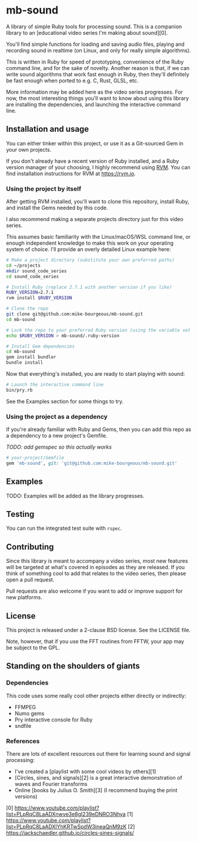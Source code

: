 # mb-sound

A library of simple Ruby tools for processing sound.  This is a companion
library to an [educational video series I'm making about sound][0].

You'll find simple functions for loading and saving audio files, playing and
recording sound in realtime (on Linux, and only for really simple algorithms).

This is written in Ruby for speed of prototyping, convenience of the Ruby
command line, and for the sake of novelty.  Another reason is that, if we can
write sound algorithms that work fast enough in Ruby, then they'll definitely
be fast enough when ported to e.g. C, Rust, GLSL, etc.

More information may be added here as the video series progresses.  For now,
the most interesting things you'll want to know about using this library are
installing the dependencies, and launching the interactive command line.

## Installation and usage

You can either tinker within this project, or use it as a Git-sourced Gem in
your own projects.

If you don't already have a recent version of Ruby installed, and a Ruby version
manager of your choosing, I highly recommend using [RVM](https://rvm.io).  You
can find installation instructions for RVM at https://rvm.io.

### Using the project by itself

After getting RVM installed, you'll want to clone this repository, install
Ruby, and install the Gems needed by this code.

I also recommend making a separate projects directory just for this video
series.

This assumes basic familiarity with the Linux/macOS/WSL command line, or enough
independent knowledge to make this work on your operating system of choice.
I'll provide an overly detailed Linux example here:

```bash
# Make a project directory (substitute your own preferred paths)
cd ~/projects
mkdir sound_code_series
cd sound_code_series

# Install Ruby (replace 2.7.1 with another version if you like)
RUBY_VERSION=2.7.1
rvm install $RUBY_VERSION

# Clone the repo
git clone git@github.com:mike-bourgeous/mb-sound.git
cd mb-sound

# Lock the repo to your preferred Ruby version (using the variable set above)
echo $RUBY_VERSION > mb-sound/.ruby-version

# Install Gem dependencies
cd mb-sound
gem install bundler
bundle install
```

Now that everything's installed, you are ready to start playing with sound:

```bash
# Launch the interactive command line
bin/pry.rb
```

See the Examples section for some things to try.


### Using the project as a dependency

If you're already familiar with Ruby and Gems, then you can add this repo as a
dependency to a new project's Gemfile.

*TODO: add gemspec so this actually works*

```ruby
# your-project/Gemfile
gem 'mb-sound', git: 'git@github.com:mike-bourgeous/mb-sound.git'
```

## Examples

TODO: Examples will be added as the library progresses.

## Testing

You can run the integrated test suite with `rspec`.

## Contributing

Since this library is meant to accompany a video series, most new features will
be targeted at what's covered in episodes as they are released.  If you think of
something cool to add that relates to the video series, then please open a pull
request.

Pull requests are also welcome if you want to add or improve support for new
platforms.

## License

This project is released under a 2-clause BSD license.  See the LICENSE file.

Note, however, that if you use the FFT routines from FFTW, your app may be
subject to the GPL.

## Standing on the shoulders of giants

### Dependencies
This code uses some really cool other projects either directly or indirectly:

- FFMPEG
- Numo gems
- Pry interactive console for Ruby
- sndfile

### References

There are lots of excellent resources out there for learning sound and signal
processing:

- I've created a [playlist with some cool videos by others][1]
- [Circles, sines, and signals][2] is a great interactive demonstration of
  waves and Fourier transforms
- Online [books by Julius O. Smith][3] (I recommend buying the print versions)


[0] https://www.youtube.com/playlist?list=PLpRqC8LaADXnwve3e8gI239eDNRO3Nhya
[1] https://www.youtube.com/playlist?list=PLpRqC8LaADXlYhKRTwSpdW3ineaQnM9zK
[2] https://jackschaedler.github.io/circles-sines-signals/
